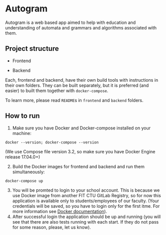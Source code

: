 # Autogram

Autogram is a web based app aimed to help with education and understanding of automata and grammars
and algorithms associated with them.

## Project structure

- Frontend

- Backend


Each, frontend and backend, have their own build tools with instructions in their own folders.
They can be built separately, but it is preferred (and easier) to built them together with `docker-compose`.

To learn more, please read `README`s in `frontend` and `backend` folders.

## How to run

1. Make sure you have Docker and Docker-compose installed on your machine:
```
docker --version; docker-compose --version
```
(We use Compose file version 3.2, so make sure you have Docker Engine release 17.04.0+)

2. Build the Docker images for frontend and backend and run them simultaneously:
```
docker-compose up
```
3. You will be promted to login to your school account. This is because we use 
Docker image from another FIT CTU GitLab Registry, so for now this application is
available only to students/employees of our faculty. (Your credentials will be
saved, so you have to login only for the first itme. For more information see
[Docker documentation](https://docs.docker.com/engine/reference/commandline/login/#credentials-store)).
4. After successful login the application should be up and running (you will see that there are also tests running with each start. If they do not pass for some reason, please, let us know).
